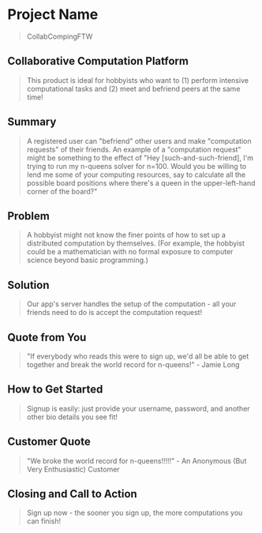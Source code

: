 # Project Name #
  > CollabCompingFTW

<!--
> This material was originally posted [here](http://www.quora.com/What-is-Amazons-approach-to-product-development-and-product-management). It is reproduced here for posterities sake.

There is an approach called "working backwards" that is widely used at Amazon. They work backwards from the customer, rather than starting with an idea for a product and trying to bolt customers onto it. While working backwards can be applied to any specific product decision, using this approach is especially important when developing new products or features.

For new initiatives a product manager typically starts by writing an internal press release announcing the finished product. The target audience for the press release is the new/updated product's customers, which can be retail customers or internal users of a tool or technology. Internal press releases are centered around the customer problem, how current solutions (internal or external) fail, and how the new product will blow away existing solutions.

If the benefits listed don't sound very interesting or exciting to customers, then perhaps they're not (and shouldn't be built). Instead, the product manager should keep iterating on the press release until they've come up with benefits that actually sound like benefits. Iterating on a press release is a lot less expensive than iterating on the product itself (and quicker!).

If the press release is more than a page and a half, it is probably too long. Keep it simple. 3-4 sentences for most paragraphs. Cut out the fat. Don't make it into a spec. You can accompany the press release with a FAQ that answers all of the other business or execution questions so the press release can stay focused on what the customer gets. My rule of thumb is that if the press release is hard to write, then the product is probably going to suck. Keep working at it until the outline for each paragraph flows.

Oh, and I also like to write press-releases in what I call "Oprah-speak" for mainstream consumer products. Imagine you're sitting on Oprah's couch and have just explained the product to her, and then you listen as she explains it to her audience. That's "Oprah-speak", not "Geek-speak".

Once the project moves into development, the press release can be used as a touchstone; a guiding light. The product team can ask themselves, "Are we building what is in the press release?" If they find they're spending time building things that aren't in the press release (overbuilding), they need to ask themselves why. This keeps product development focused on achieving the customer benefits and not building extraneous stuff that takes longer to build, takes resources to maintain, and doesn't provide real customer benefit (at least not enough to warrant inclusion in the press release).
 -->

## Collaborative Computation Platform
  > This product is ideal for hobbyists who want to (1) perform intensive computational tasks and (2) meet and befriend peers at the same time!

## Summary ##
  > A registered user can "befriend" other users and make "computation requests" of their friends. An example of a "computation request" might be something to the effect of "Hey [such-and-such-friend], I'm trying to run my n-queens solver for n=100. Would you be willing to lend me some of your computing resources, say to calculate all the possible board positions where there's a queen in the upper-left-hand corner of the board?"

## Problem ##
  > A hobbyist might not know the finer points of how to set up a distributed computation by themselves. (For example, the hobbyist could be a mathematician with no formal exposure to computer science beyond basic programming.)

## Solution ##
  > Our app's server handles the setup of the computation - all your friends need to do is accept the computation request!

## Quote from You ##
  > "If everybody who reads this were to sign up, we'd all be able to get together and break the world record for n-queens!" - Jamie Long

## How to Get Started ##
  > Signup is easily: just provide your username, password, and another other bio details you see fit!

## Customer Quote ##
  > "We broke the world record for n-queens!!!!!" - An Anonymous (But Very Enthusiastic) Customer

## Closing and Call to Action ##
  > Sign up now - the sooner you sign up, the more computations you can finish!
